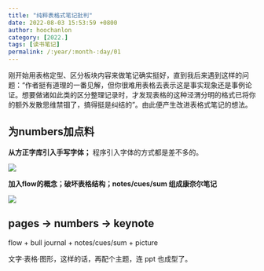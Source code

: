 ```yaml
---
title: "纯粹表格式笔记批判"
date: 2022-08-03 15:53:59 +0800
author: hoochanlon
category: [2022.]
tags: [读书笔记]
permalink: /:year/:month-:day/01
---
```


刚开始用表格定型、区分板块内容来做笔记确实挺好，直到我后来遇到这样的问题：“作者挺有道理的一番见解，但你很难用表格去表示这是事实现象还是事例论证。想要做诸如此类的区分整理记录时，才发现表格的这种泾渭分明的格式已将你的额外发散思维禁锢了，搞得挺是纠结的”。由此便产生改进表格式笔记的想法。

<!-- more -->

## 为numbers加点料

**从方正字库引入手写字体；** 程序引入字体的方式都是差不多的。

![](https://i.imgtg.com/2022/08/03/AUw9a.png)

**加入flow的概念；破坏表格结构；notes/cues/sum 组成康奈尔笔记**

![](https://i.imgtg.com/2022/08/03/AUCPK.png)

## pages → numbers → keynote

flow + bull journal + notes/cues/sum + picture

文字·表格·图形，这样的话，再配个主题，连 ppt 也成型了。